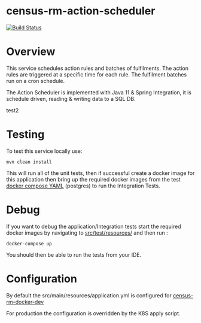 # census-rm-action-scheduler

[![Build Status](https://travis-ci.com/ONSdigital/census-rm-action-scheduler.svg?branch=master)](https://travis-ci.com/ONSdigital/census-rm-action-scheduler)

# Overview
This service schedules action rules and batches of fulfilments. The action rules are triggered at a specific time for each rule. The fulfilment batches run on a cron schedule.


The Action Scheduler is implemented with Java 11 & Spring Integration, it is schedule driven, reading & writing data to a SQL DB.

test2
# Testing

To test this service locally use:

```shell-script
mvn clean install
```   
This will run all of the unit tests, then if successful create a docker image for this application 
then bring up the required docker images from the test [docker compose YAML](src/test/resources/docker-compose.yml) (postgres)
to run the Integration Tests.

# Debug    
 If you want to debug the application/Integration tests start the required docker images by navigating 
 to [src/test/resources/](src/test/resources/) and then run :
 
```shell-script
docker-compose up
```

You should then be able to run the tests from your IDE.

# Configuration
By default the src/main/resources/application.yml is configured for 
[census-rm-docker-dev](https://github.com/ONSdigital/census-rm-docker-dev)

For production the configuration is overridden by the K8S apply script.
